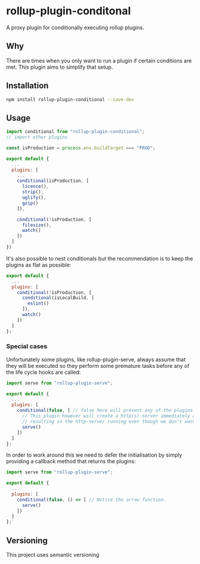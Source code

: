 # rollup-plugin-conditonal
A proxy plugin for conditionally executing rollup plugins.

## Why
There are times when you only want to run a plugin if certain conditions are met. This plugin aims to simplify that setup.

## Installation

```bash
npm install rollup-plugin-conditional --save-dev
```

## Usage

```js
import conditional from "rollup-plugin-conditional";
// import other plugins

const isProduction = process.env.buildTarget === "PROD";

export default {
  ...
  plugins: [
    ...
    conditional(isProduction, [
      licence(),
      strip(),
      uglify(),
      gzip()
    ]),

    conditional(!isProduction, [
      filesize(),
      watch()
    ])
  ]
})
```

It's also possible to nest conditionals but the recommendation is to keep the plugins as flat as possible:
```js
export default {
  ...
  plugins: [
    conditional(!isProduction, [
      conditional(isLocalBuild, [
        eslint()
      ]),
      watch()
    ])
  ]
};
```

### Special cases
Unfortunately some plugins, like rollup-plugin-serve, always assume that they will be executed so they perform some premature tasks before any of the life cycle hooks are called:

```js
import serve from "rollup-plugin-serve";

export default {
  ...
  plugins: [
    conditional(false, [ // false here will prevent any of the plugins' life cycle hooks from being executed
      // This plugin however will create a http(s)-server immediately and outside any of the life cycle hooks
      // resulting in the http-server running even though we don't want it to.
      serve()
    ])
  ]
};
```

In order to work around this we need to defer the initialisation by simply providing a callback method that returns the plugins:

```js
import serve from "rollup-plugin-serve";

export default {
  ...
  plugins: [
    conditional(false, () => [ // Notice the arrow function.
      serve()
    ])
  ]
};
```

## Versioning
This project uses semantic versioning
